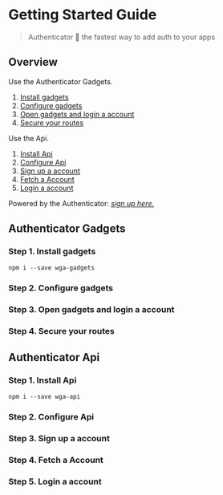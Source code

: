 # Getting Started Guide

> Authenticator 🏇 the fastest way to add auth to your apps

## Overview

Use the Authenticator Gadgets.

1. [Install gadgets](#Step-1-Install-gadgets)
2. [Configure gadgets](#Step-2-Configure-gadgets)
3. [Open gadgets and login a account](#Step-3-Open-gadgets-and-login-a-account)
4. [Secure your routes](#Step-4-Secure-your-routes)

Use the Api.

1. [Install Api](#Step-1-Install-Api)
2. [Configure Api](#Step-2-Configure-Api)
3. [Sign up a account](#Step-3-Sign-up-a-account)
4. [Fetch a Account](#Step-4-Fetch-a-Account)
5. [Login a account](#Step-5-Login-a-account)

Powered by the Authenticator: *[sign up here.](https://wga.windowgadgets.io)*

## Authenticator Gadgets

### Step 1. Install gadgets

``` shell
npm i --save wga-gadgets
```

### Step 2. Configure gadgets

### Step 3. Open gadgets and login a account

### Step 4. Secure your routes

## Authenticator Api

### Step 1. Install Api

``` shell
npm i --save wga-api
```

### Step 2. Configure Api

### Step 3. Sign up a account

### Step 4. Fetch a Account

### Step 5. Login a account
